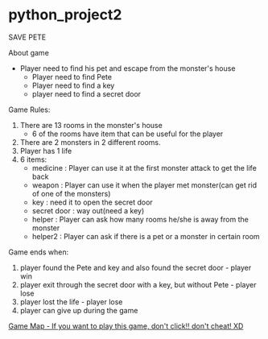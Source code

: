# python_project2

SAVE PETE 

About game 
- Player need to find his pet and escape from the monster's house
    - Player need to find Pete 
    - Player need to find a key
    - player need to find a secret door

Game Rules: 
1. There are 13 rooms in the monster's house
    - 6 of the rooms have item that can be useful for the player
2. There are 2 monsters in 2 different rooms. 
3. Player has 1 life 
4. 6 items:
    - medicine : Player can use it at the first monster attack to get the life back  
    - weapon : Player can use it when the player met monster(can get rid of one of the monsters)
    - key : need it to open the secret door 
    - secret door : way out(need a key)
    - helper : Player can ask how many rooms he/she is away from the monster 
    - helper2 : Player can ask if there is a pet or a monster in certain room 

Game ends when:
1. player found the Pete and key and also found the secret door - player win
2. player exit through the secret door with a key, but without Pete - player lose
3. player lost the life - player lose 
4. player can give up during the game 

[Game Map - If you want to play this game, don't click!! don't cheat! XD](https://viewer.diagrams.net/?tags=%7B%7D&highlight=0000ff&edit=_blank&layers=1&nav=1&title=RPG_python.drawio#R7ZtLc6M4EIB%2FjY%2B7xdv2cZ3nbJyt7HhmUpWbDBpgLCOvEHY8v36FEU8pE2xjmApcUtCIRuqvu9W0yUi%2FWr%2FeEbDxHrED0UhTnNeRfj3StKlqsb%2BxYJ8IxoaRCFziO4lIzQUL%2FyfkQoVLI9%2BBYWkgxRhRf1MW2jgIoE1LMkAI3pWHfceo%2FNQNcKEgWNgAidJn36FeIp1o41x%2BD33XS5%2BsWtPkyhqkg%2FlKQg84eFcQ6Tcj%2FYpgTJOj9esVRLHtUrs8f9o%2Fo%2FnKuvv73%2FA%2F8HX28OWfb38kym6PuSVbAoEBbVa1lqjeAhRxe%2FG10n1qQIKjwIGxEmWkzzy6RuxQZYc%2FIKV7DhxEFDMRJtTDLg4AmmO84eO%2B44DyYWp8DgPnrxgsO18ibK8S0a2PEH8GO%2BPjJ%2BwspASvMnaxggxEPBiBJUQzYK%2Fcw0SvMMKEXQpwAGNVDnMGvpZ8cje5dFbTtpxBiCNiw1%2BM05Nx8XML%2FseJ3EG8hpTs2QACEaD%2BtuykgPu6m43Lbn3CPpufpvCwNHTulDwqNUspq6CAuJDyu3KvYAeFaeSig68c4Te64Df3IL7rTd%2BJue08n8LFBhwMuGPZpuxPRT9h6565CIQhp%2FyOExwHcQsJha%2B%2FxMOv6uOymdX0fJenEjXND14hjRjK20RLLI41%2FFgw%2FCzOU5ryGeP1SLMQm8BsSdiRSw%2BG4ZJU8Agd3%2FZZbPALbBLLfPAHw2eab0RJZ%2FhUMeHeAeLA4MPb3jBatP01vJ3C0FJX0WROtuuXFzoHfHssmn7ub%2F3AzYKnUwKCZetCqZ28WvV%2BKQFVIHDtB0UC76cvHIQUkt8wezXPT52W%2Belm1%2FzE5LWgkXMoZ%2Brhe4K0F%2Biqya97dGLB9uBT24s3nnep3UO0iWNOUXsBrxp33edNSywaIhjSLO4%2BOIDuSwex6n6MQt%2Buv28toE3i3Kc4GPdz9zL1riFOJPXfkgCu%2BSPZvlr5db%2F9TAXb3yK25tqFwwPc9yJqqoVD91GT9nEL6J7wzjnUAzXhPUOwwUEv%2BFUjr%2FutSxUrP8HqhY4s75sWrFzu%2Fyb3Vtqbp5utYBZTYpVUdm63tFrRjad%2FmmUlSWNX6JcKqoSWkqiqudarHKg5AK0CNczGgEpUXRqoWN73DqiuNgZUSMHtAxVfF3oHtBqhptFYhEpUXRqo%2BOrQO6DVCD0DaDVC2weaLn8AWnhJtBoDKlF1aaDaALQK9IwqV%2FjpqPUqVxv2UM1SMqtXGznHApWoUi72xYgc6LCHxlVRU0AlqtoGKvb0egfU0BoDKlHVMlB9KIokYZV1YM%2BPUGNSDyizMNgXhm3iAeFRk1ZK34Kyg0Rns%2F4y1FwyyNVO7hkZfdqWv6Sfkx7hy9rRd6ht%2BOTQHJXUeif7pKRsrOmTjQEdmqMSCidvShLfuNCmJJl0KwlArEpn0Kn5Q2Wfvi4UmnCd%2F9JsDPWn0DY%2FoyknfIPYelPOGApEyWvdyblbVFU3dzcGdPiWQEbh1OpK8srfWHXFTvP%2FTEyG5%2F%2Feqd%2F8Dw%3D%3D)


